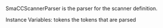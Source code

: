 SmaCCScannerParser is the parser for the scanner definition.

Instance Variables:
	tokens	<Dictionary key: String value: SmaCCRegularExpressionNode>	the tokens that are parsed

